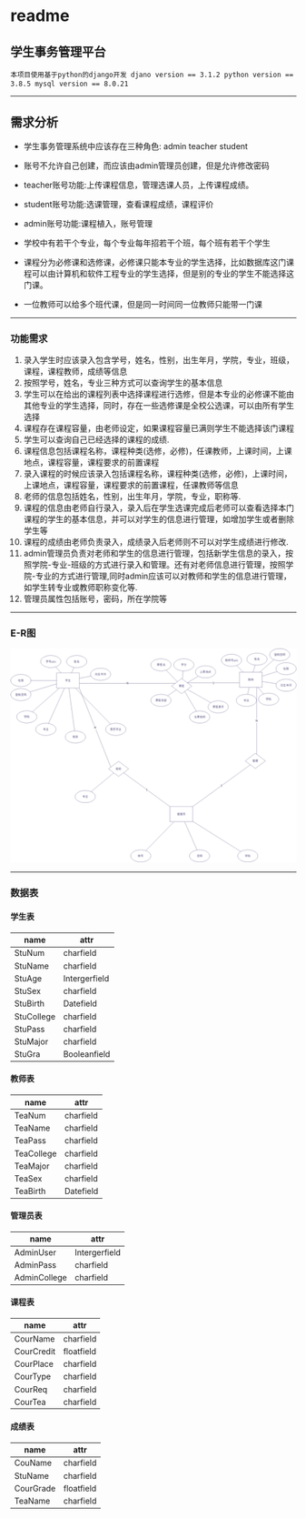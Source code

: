 # readme


## 学生事务管理平台
    本项目使用基于python的django开发 djano version == 3.1.2 python version == 3.8.5 mysql version == 8.0.21

---
## 需求分析

- 学生事务管理系统中应该存在三种角色: admin teacher student
- 账号不允许自己创建，而应该由admin管理员创建，但是允许修改密码
- teacher账号功能:上传课程信息，管理选课人员，上传课程成绩。
- student账号功能:选课管理，查看课程成绩，课程评价
- admin账号功能:课程植入，账号管理

- 学校中有若干个专业，每个专业每年招若干个班，每个班有若干个学生
- 课程分为必修课和选修课，必修课只能本专业的学生选择，比如数据库这门课程可以由计算机和软件工程专业的学生选择，但是别的专业的学生不能选择这门课。
- 一位教师可以给多个班代课，但是同一时间同一位教师只能带一门课
---
### 功能需求
1. 录入学生时应该录入包含学号，姓名，性别，出生年月，学院，专业，班级，课程，课程教师，成绩等信息
2. 按照学号，姓名，专业三种方式可以查询学生的基本信息
3. 学生可以在给出的课程列表中选择课程进行选修，但是本专业的必修课不能由其他专业的学生选择，同时，存在一些选修课是全校公选课，可以由所有学生选择
4. 课程存在课程容量，由老师设定，如果课程容量已满则学生不能选择该门课程
5. 学生可以查询自己已经选择的课程的成绩.
6. 课程信息包括课程名称，课程种类(选修，必修)，任课教师，上课时间，上课地点，课程容量，课程要求的前置课程
7. 录入课程的时候应该录入包括课程名称，课程种类(选修，必修)，上课时间，上课地点，课程容量，课程要求的前置课程，任课教师等信息
8. 老师的信息包括姓名，性别，出生年月，学院，专业，职称等.
9. 课程的信息由老师自行录入，录入后在学生选课完成后老师可以查看选择本门课程的学生的基本信息，并可以对学生的信息进行管理，如增加学生或者删除学生等
10. 课程的成绩由老师负责录入，成绩录入后老师则不可以对学生成绩进行修改.
11. admin管理员负责对老师和学生的信息进行管理，包括新学生信息的录入，按照学院-专业-班级的方式进行录入和管理。还有对老师信息进行管理，按照学院-专业的方式进行管理,同时admin应该可以对教师和学生的信息进行管理，如学生转专业或教师职称变化等.
12. 管理员属性包括账号，密码，所在学院等
---

### E-R图

![E-R图](.\E-R.png "E-R图")

--- 
### 数据表

#### 学生表
| name  | attr |
| ---  | --- |
| StuNum | charfield|
| StuName | charfield|
| StuAge | Intergerfield|
| StuSex | charfield|
| StuBirth | Datefield|
| StuCollege | charfield|
| StuPass | charfield|
| StuMajor | charfield|
| StuGra | Booleanfield|
#### 教师表
| name  | attr |
| ---  | --- |
| TeaNum | charfield|
| TeaName | charfield|
| TeaPass | charfield|
| TeaCollege | charfield|
| TeaMajor | charfield|
| TeaSex | charfield|
| TeaBirth | Datefield|
#### 管理员表
| name  | attr |
| ---  | --- |
| AdminUser | Intergerfield|
| AdminPass | charfield|
| AdminCollege | charfield|
#### 课程表
| name  | attr |
| ---  | --- |
| CourName | charfield|
| CourCredit | floatfield|
| CourPlace | charfield|
| CourType | charfield|
| CourReq | charfield|
| CourTea | charfield|
#### 成绩表
| name  | attr |
| ---  | --- |
| CouName | charfield|
| StuName | charfield|
| CourGrade | floatfield|
| TeaName | charfield| 

